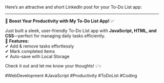 Here’s an attractive and short LinkedIn post for your To-Do List app:

---

🚀 **Boost Your Productivity with My To-Do List App!** ✅  

Just built a sleek, user-friendly To-Do List app with **JavaScript, HTML, and CSS**—perfect for managing daily tasks efficiently.  
📝 **Features:**  
✔ Add & remove tasks effortlessly  
✔ Mark completed items  
✔ Auto-save with Local Storage  

Check it out and let me know your thoughts! 💡✨  

#WebDevelopment #JavaScript #Productivity #ToDoList #Coding
